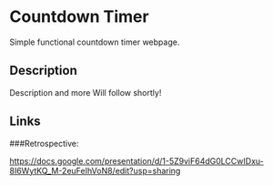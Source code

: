 # Countdown Timer

Simple functional countdown timer webpage.

## Description

Description and more Will follow shortly!

## Links

###Retrospective: 

https://docs.google.com/presentation/d/1-5Z9viF64dG0LCCwIDxu-8I6WytKQ_M-2euFeIhVoN8/edit?usp=sharing

